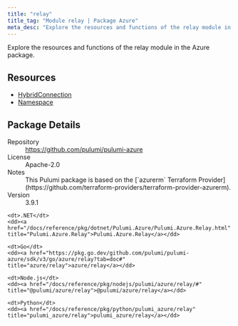 ```yaml
---
title: "relay"
title_tag: "Module relay | Package Azure"
meta_desc: "Explore the resources and functions of the relay module in the Azure package."
---
```


<!-- WARNING: this file was generated by Pulumi Docs Generator. -->
<!-- Do not edit by hand unless you're certain you know what you are doing! -->

Explore the resources and functions of the relay module in the Azure package.

<h2 id="resources">Resources</h2>
<ul class="api">
    <li><a href="hybridconnection" title="HybridConnection"><span class="symbol resource"></span>HybridConnection</a></li>
    <li><a href="namespace" title="Namespace"><span class="symbol resource"></span>Namespace</a></li>
</ul>

<h2 id="package-details">Package Details</h2>
<dl class="package-details">
	<dt>Repository</dt>
	<dd><a href="https://github.com/pulumi/pulumi-azure">https://github.com/pulumi/pulumi-azure</a></dd>
	<dt>License</dt>
	<dd>Apache-2.0</dd>
	<dt>Notes</dt>
	<dd>This Pulumi package is based on the [`azurerm` Terraform Provider](https://github.com/terraform-providers/terraform-provider-azurerm).</dd>
	<dt>Version</dt>
	<dd>3.9.1</dd>
</dl>



<dl class="tabular">

    <dt>.NET</dt>
    <dd><a href="/docs/reference/pkg/dotnet/Pulumi.Azure/Pulumi.Azure.Relay.html" title="Pulumi.Azure.Relay">Pulumi.Azure.Relay</a></dd>

    <dt>Go</dt>
    <dd><a href="https://pkg.go.dev/github.com/pulumi/pulumi-azure/sdk/v3/go/azure/relay?tab=doc#" title="azure/relay">azure/relay</a></dd>

    <dt>Node.js</dt>
    <dd><a href="/docs/reference/pkg/nodejs/pulumi/azure/relay/#" title="@pulumi/azure/relay">@pulumi/azure/relay</a></dd>

    <dt>Python</dt>
    <dd><a href="/docs/reference/pkg/python/pulumi_azure/relay" title="pulumi_azure/relay">pulumi_azure/relay</a></dd>

</dl>

